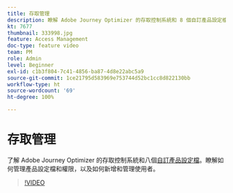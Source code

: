 ```yaml
---
title: 存取管理
description: 瞭解 Adobe Journey Optimizer 的存取控制系統和 8 個自訂產品設定檔。 瞭解如何管理產品設定檔和權限，以及如何新增和管理使用者。
kt: 7677
thumbnail: 333998.jpg
feature: Access Management
doc-type: feature video
team: PM
role: Admin
level: Beginner
exl-id: c1b3f804-7c41-4856-ba87-4d8e22abc5a9
source-git-commit: 1ce21795d583969e753744d52bc1cc8d822130bb
workflow-type: ht
source-wordcount: '69'
ht-degree: 100%

---
```


# 存取管理

了解 Adobe Journey Optimizer 的存取控制系統和八個[自訂產品設定檔](https://experienceleague.adobe.com/docs/journey-optimizer/using/administration/ootb-product-profiles.html?lang=zh-Hant)。瞭解如何管理產品設定檔和權限，以及如何新增和管理使用者。

>[!VIDEO](https://video.tv.adobe.com/v/333998?quality=12)

